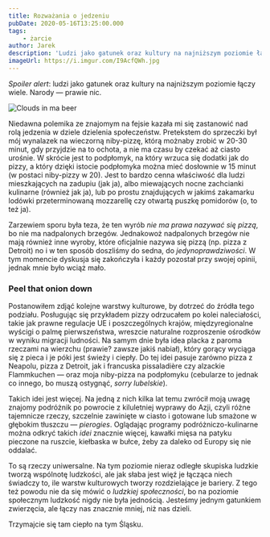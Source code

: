```yaml
---
title: Rozważania o jedzeniu
pubDate: 2020-05-16T13:25:00.000
tags:
    - żarcie
author: Jarek
description: 'Ludzi jako gatunek oraz kultury na najniższym poziomie łączy wiele.'
imageUrl: https://i.imgur.com/I9AcfQWh.jpg
---
```


_Spoiler alert_: ludzi jako gatunek oraz kultury na najniższym poziomie łączy wiele. Narody &mdash; prawie nic.

![Clouds in ma beer](https://i.imgur.com/I9AcfQWh.jpg)

Niedawna polemika ze znajomym na fejsie kazała mi się zastanowić nad rolą jedzenia w dziele dzielenia społeczeństw. Pretekstem do sprzeczki był mój wynalazek na wieczorną niby-pizzę, którą możnaby zrobić w 20-30 minut, gdy przyjdzie na to ochota, a nie ma czasu by czekać aż ciasto urośnie. W skrócie jest to podpłomyk, na który wrzuca się dodatki jak do pizzy, a który dzięki istocie podpłomyka można mieć dosłownie w 15 minut (w postaci niby-pizzy w 20). Jest to bardzo cenna właściwość dla ludzi mieszkających na zadupiu (jak ja), albo miewających nocne zachcianki kulinarne (również jak ja), lub po prostu znajdujących w jakimś zakamarku lodówki przeterminowaną mozzarellę czy otwartą puszkę pomidorów (o, to też ja).

Zarzewiem sporu była teza, że ten wyrób _nie ma prawa nazywać się pizzą_, bo nie ma nadpalonych brzegów. Jednakowoż nadpalonych brzegów nie mają również inne wyroby, które oficjalnie nazywa się pizzą (np. pizza z Detroit) no i w ten sposób doszliśmy do sedna, do _jedynoprawdziwości_. W tym momencie dyskusja się zakończyła i każdy pozostał przy swojej opinii, jednak mnie było wciąż mało.

### Peel that onion down

Postanowiłem zdjąć kolejne warstwy kulturowe, by dotrzeć do źródła tego podziału. Posługując się przykładem pizzy odrzucałem po kolei naleciałości, takie jak prawne regulacje UE i poszczególnych krajów, międzyregionalne wyścigi o palmę pierwszeństwa, wreszcie naturalne rozproszenie ośrodków w wyniku migracji ludności. Na samym dnie była idea placka z paroma rzeczami na wierzchu (prawie? zawsze jakiś nabiał), który gorący wyciąga się z pieca i je póki jest świeży i ciepły. Do tej idei pasuje zarówno pizza z Neapolu, pizza z Detroit, jak i francuska pissaladière czy alzackie Flammkuchen &mdash; oraz moja niby-pizza na podpłomyku (cebularze to jednak co innego, bo muszą ostygnąć, _sorry lubelskie_).

Takich idei jest więcej. Na jedną z nich kilka lat temu zwrócił moją uwagę znajomy podróżnik po powrocie z kiluletniej wyprawy do Azji, czyli różne tajemnicze rzeczy, szczelnie zawinięte w ciasto i gotowane lub smażone w głębokim tłuszczu &mdash; _pierogies_. Oglądając programy podróżniczo-kulinarne można odkryć takich _idei_ znacznie więcej, kawałki mięsa na patyku pieczone na ruszcie, kiełbaska w bułce, żeby za daleko od Europy się nie oddalać.

To są rzeczy uniwersalne. Na tym poziomie nieraz odległe skupiska ludzkie tworzą wspólnotę ludzkości, ale jak słaba jest więź je łącząca niech świadczy to, ile warstw kulturowych tworzy rozdzielające je bariery. Z tego też powodu nie da się mówić o _ludzkiej społeczności_, bo na poziomie społecznym ludzkość nigdy nie była jednością. Jesteśmy jednym gatunkiem zwierzęcia, ale łączy nas znacznie mniej, niż nas dzieli.

Trzymajcie się tam ciepło na tym Śląsku.

